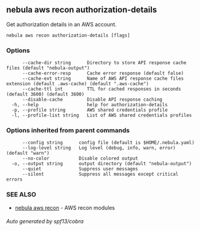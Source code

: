 ## nebula aws recon authorization-details

Get authorization details in an AWS account.

```
nebula aws recon authorization-details [flags]
```

### Options

```
      --cache-dir string      Directory to store API response cache files (default "nebula-output")
      --cache-error-resp      Cache error response (default false)
      --cache-ext string      Name of AWS API response cache files extension (default .aws-cache) (default ".aws-cache")
      --cache-ttl int         TTL for cached responses in seconds (default 3600) (default 3600)
      --disable-cache         Disable API response caching
  -h, --help                  help for authorization-details
  -p, --profile string        AWS shared credentials profile
  -l, --profile-list string   List of AWS shared credentials profiles
```

### Options inherited from parent commands

```
      --config string      config file (default is $HOME/.nebula.yaml)
      --log-level string   Log level (debug, info, warn, error) (default "warn")
      --no-color           Disable colored output
  -o, --output string      output directory (default "nebula-output")
      --quiet              Suppress user messages
      --silent             Suppress all messages except critical errors
```

### SEE ALSO

* [nebula aws recon](nebula_aws_recon.md)	 - AWS recon modules

###### Auto generated by spf13/cobra
